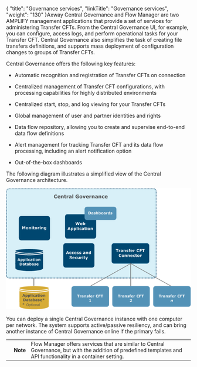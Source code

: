 {
    "title": "Governance services",
    "linkTitle": "Governance services",
    "weight": "130"
}Axway Central Governance and Flow Manager are two AMPLIFY management applications that provide a set of services for administering Transfer CFTs. From the Central Governance UI, for example, you can configure, access logs, and perform operational tasks for your Transfer CFT. Central Governance also simplifies the task of creating file transfers definitions, and supports mass deployment of configuration changes to groups of Transfer CFTs.



Central Governance offers the following key features:



-   Automatic recognition and registration of Transfer CFTs on connection

-   Centralized management of Transfer CFT configurations, with processing capabilities for highly distributed environments

-   Centralized start, stop, and log viewing for your Transfer CFTs

-   Global management of user and partner identities and rights

-   Data flow repository, allowing you to create and supervise end-to-end data flow definitions

-   Alert management for tracking Transfer CFT and its data flow processing, including an alert notification option

-   Out-of-the-box dashboards



The following diagram illustrates a simplified view of the Central Governance architecture.



![High level view of Central Governance layer over a group of Transfer CFTs](2013_g_CG_architecture_draft1.png)



You can deploy a single Central Governance instance with one computer per network. The system supports active/passive resiliency, and can bring another instance of Central Governance online if the primary fails.



<table data-cellpadding="0" data-cellspacing="0">

<tbody>

<tr class="odd">

<td data-valign="top"></td>

<td data-valign="top"><span><strong>Note</strong></span></td>

<td data-mc-autonum="&lt;b&gt;Note&lt;/b&gt;" data-valign="top">Flow Manager offers services that are similar to <span>Central Governance</span>, but with the addition of predefined templates and API functionality in a container setting.</td>

</tr>

</tbody>

</table>

